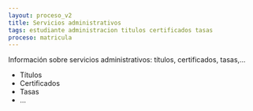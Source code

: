 ```yaml
---
layout: proceso_v2
title: Servicios administrativos
tags: estudiante administracion titulos certificados tasas
proceso: matricula
---
```


Información sobre servicios administrativos: títulos, certificados, tasas,...

- Títulos
- Certificados
- Tasas
- ...
